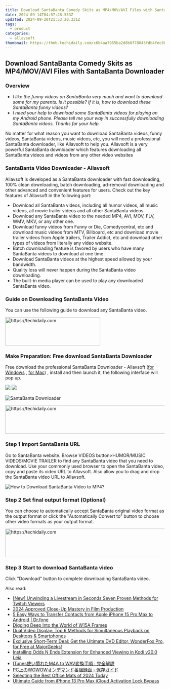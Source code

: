```yaml
---
title: Download SantaBanta Comedy Skits as MP4/MOV/AVI Files with SantaBanta Downloader
date: 2024-09-14T04:57:28.553Z
updated: 2024-09-20T21:53:20.331Z
tags:
  - product
categories:
  - allavsoft
thumbnail: https://thmb.techidaily.com/c6b4aa7955ba2d8b8f78045fdb4fec883a94ff6f2b309e9331565432f2ce8641.jpg
---
```


## Download SantaBanta Comedy Skits as MP4/MOV/AVI Files with SantaBanta Downloader

### Overview

* _I like the funny videos on SantaBanta very much and want to download some for my parents. Is it possible? If it is, how to download these SantaBanta funny videos?_
* _I need your help to download some SantaBanta videos for playing on my Android phone. Please tell me your way in successfully downloading SantaBanta videos. Thanks for your help._

No matter for what reason you want to download SantaBanta videos, funny videos, SantaBanta videos, music videos, etc, you will need a professional SantaBanta downloader, like Allavsoft to help you. Allavsoft is a very powerful SantaBanta downloader which features downloading all SantaBanta videos and videos from any other video websites

### SantaBanta Video Downloader - Allavsoft

Allavsoft is developed as a SantaBanta downloader with fast downloading, 100% clean downloading, batch downloading, ad-removal downloading and other advanced and convenient features for users. Check out the key features of Allavsoft in the following part:

* Download all SantaBanta videos, including all humor videos, all music videos, all movie trailer videos and all other SantaBanta videos.
* Download any SantaBanta video to the needed MP4, AVI, MOV, FLV, WMV, MKV, or any other one.
* Download funny videos from Funny or Die, Comedycentral, etc and download music videos from MTV, Billboard, etc and download movie trailer videos from Apple trailers, Trailer Addict, etc and download other types of videos from literally any video website.
* Batch downloading feature is favored by users who have many SantaBanta videos to download at one time.
* Download SantaBanta videos at the highest speed allowed by your bandwidth.
* Quality loss will never happen during the SantaBanta video downloading.
* The built-in media player can be used to play any downloaded SantaBanta video.

### Guide on Downloading SantaBanta Video

You can use the following guide to download any SantaBanta video.

<!-- affiliate ads begin -->
<a href="https://aligracehair.sjv.io/c/5597632/1934288/19272" target="_top" id="1934288">
  <img src="//a.impactradius-go.com/display-ad/19272-1934288" border="0" alt="https://techidaily.com" width="300" height="90"/>
</a>
<img height="0" width="0" src="https://aligracehair.sjv.io/i/5597632/1934288/19272" style="position:absolute;visibility:hidden;" border="0" />
<!-- affiliate ads end -->

### Make Preparation: Free download SantaBanta Downloader

Free download the professional SantaBanta Downloader - Allavsoft ([for Windows](https://tools.techidaily.com/allavsoft/products/) , [for Mac](https://tools.techidaily.com/allavsoft/products/)) , install and then launch it, the following interface will pop up.

[![](https://www.allavsoft.com/how-to/../images/how-to/free-download-win.jpg)](https://tools.techidaily.com/allavsoft/products/) [![](https://www.allavsoft.com/how-to/../images/how-to/free-download-mac.jpg)](https://tools.techidaily.com/allavsoft/products/)

![SantaBanta Downloader](https://www.allavsoft.com/how-to/../images/allavsoft/screen-shot-600.jpg)

<!-- affiliate ads begin -->
<a href="https://aligracehair.sjv.io/c/5597632/2036486/19272" target="_top" id="2036486">
  <img src="//a.impactradius-go.com/display-ad/19272-2036486" border="0" alt="https://techidaily.com" width="728" height="90"/>
</a>
<img height="0" width="0" src="https://aligracehair.sjv.io/i/5597632/2036486/19272" style="position:absolute;visibility:hidden;" border="0" />
<!-- affiliate ads end -->

### Step 1 Import SantaBanta URL

Go to SantaBanta website. Browse VIDEOS button>HUMOR/MUSIC VIDEOS/MOVIE TRAILER to find any SantaBanta video that you need to download. Use your commonly used browser to open the SantaBanta video, copy and paste its video URL to Allavsoft. Also allow you to drag and drop the SantaBanta video URL to Allavsoft.

![How to Download SantaBanta Video to MP4?](https://www.allavsoft.com/how-to/../images/how-to/download-rtmp-video/download-rtmp-video.jpg)

### Step 2 Set final output format (Optional)

You can choose to automatically accept SantaBanta original video format as the output format or click the "Automatically Convert to" button to choose other video formats as your output format.

<!-- affiliate ads begin -->
<a href="https://ephamedtechinc.pxf.io/c/5597632/2137216/26400" target="_top" id="2137216">
  <img src="//a.impactradius-go.com/display-ad/26400-2137216" border="0" alt="https://techidaily.com" width="728" height="90"/>
</a>
<img height="0" width="0" src="https://ephamedtechinc.pxf.io/i/5597632/2137216/26400" style="position:absolute;visibility:hidden;" border="0" />
<!-- affiliate ads end -->

### Step 3 Start to download SantaBanta video

Click "Download" button to complete downloading SantaBanta video.

<ins class="adsbygoogle"
     style="display:block"
     data-ad-format="autorelaxed"
     data-ad-client="ca-pub-7571918770474297"
     data-ad-slot="1223367746"></ins>

<ins class="adsbygoogle"
     style="display:block"
     data-ad-client="ca-pub-7571918770474297"
     data-ad-slot="8358498916"
     data-ad-format="auto"
     data-full-width-responsive="true"></ins>

<span class="atpl-alsoreadstyle">Also read:</span>
<div><ul>
<li><a href="https://some-approaches.techidaily.com/new-unwinding-a-livestream-in-seconds-seven-proven-methods-for-twitch-viewers/"><u>[New] Unwinding a Livestream in Seconds Seven Proven Methods for Twitch Viewers</u></a></li>
<li><a href="https://extra-tips.techidaily.com/2024-approved-close-up-mastery-in-film-production/"><u>2024 Approved Close-Up Mastery in Film Production</u></a></li>
<li><a href="https://iphone-transfer.techidaily.com/5-easy-ways-to-transfer-contacts-from-apple-iphone-15-pro-max-to-android-drfone-by-drfone-transfer-from-ios/"><u>5 Easy Ways to Transfer Contacts from Apple iPhone 15 Pro Max to Android | Dr.fone</u></a></li>
<li><a href="https://buynow-reviews.techidaily.com/digging-deep-into-the-world-of-w15a-frames/"><u>Digging Deep Into the World of W15A Frames</u></a></li>
<li><a href="https://win-studio.techidaily.com/dual-video-display-top-6-methods-for-simultaneous-playback-on-desktops-and-smartphones/"><u>Dual Video Display: Top 6 Methods for Simultaneous Playback on Desktops & Smartphones</u></a></li>
<li><a href="https://win-studio.techidaily.com/exclusive-short-term-deal-get-the-ultimate-dvd-editor-wonderfox-pro-for-free-at-majorgeeks/"><u>Exclusive Short-Term Deal: Get the Ultimate DVD Editor, WonderFox Pro, for Free at MajorGeeks!</u></a></li>
<li><a href="https://win-studio.techidaily.com/installing-odds-n-ends-extension-for-enhanced-viewing-in-kodi-v200-leia/"><u>Installing Odds N Ends Extension for Enhanced Viewing in Kodi v20.0 Leia</u></a></li>
<li><a href="https://win-studio.techidaily.com/itunesm4a-to-wav/"><u>ITunes使い慣れたM4A to WAV変換手順 : 完全解説</u></a></li>
<li><a href="https://win-studio.techidaily.com/pcwowow/"><u>PC上のWOWOWオンデマンド番組録画・保存ガイド</u></a></li>
<li><a href="https://games-able.techidaily.com/selecting-the-best-office-mats-of-2024-today/"><u>Selecting the Best Office Mats of 2024 Today</u></a></li>
<li><a href="https://activate-lock.techidaily.com/ultimate-guide-from-iphone-13-pro-max-icloud-activation-lock-bypass-by-drfone-ios/"><u>Ultimate Guide from iPhone 13 Pro Max iCloud Activation Lock Bypass</u></a></li>
</ul></div>

